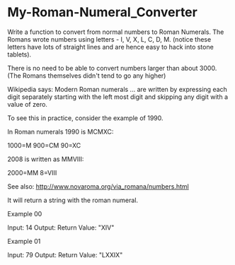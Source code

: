 # My-Roman-Numeral_Converter
Write a function to convert from normal numbers to Roman Numerals.  The Romans wrote numbers using letters - I, V, X, L, C, D, M. (notice these letters have lots of straight lines and are hence easy to hack into stone tablets).

There is no need to be able to convert numbers larger than about 3000. (The Romans themselves didn't tend to go any higher)

Wikipedia says: Modern Roman numerals ... are written by expressing each digit separately starting with the left most digit and skipping any digit with a value of zero.

To see this in practice, consider the example of 1990.

In Roman numerals 1990 is MCMXC:

1000=M 900=CM 90=XC

2008 is written as MMVIII:

2000=MM 8=VIII

See also: http://www.novaroma.org/via_romana/numbers.html

It will return a string with the roman numeral.


Example 00
  
  Input: 14
  Output:
  Return Value: "XIV"

Example 01
  
  Input: 79
  Output:
  Return Value: "LXXIX"
